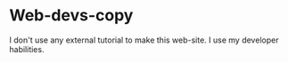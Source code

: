 # Web-devs-copy

I don't use any external tutorial to make this web-site. I use my developer habilities.
